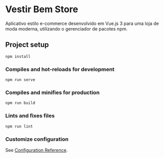 # Vestir Bem Store
Aplicativo estilo e-commerce desenvolvido em Vue.js 3 para uma loja de moda moderna, utilizando o gerenciador de pacotes npm.

## Project setup
```
npm install
```

### Compiles and hot-reloads for development
```
npm run serve
```

### Compiles and minifies for production
```
npm run build
```

### Lints and fixes files
```
npm run lint
```

### Customize configuration
See [Configuration Reference](https://cli.vuejs.org/config/).
